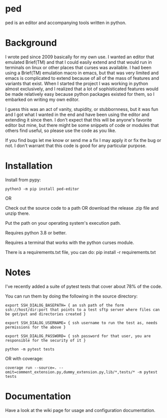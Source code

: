 ped
===

ped is an editor and accompanying tools written in python.


Background
==========

I wrote ped since 2009  basically for my own use. I wanted an editor that emulated Brief(TM) and that I could easily extend and that would run in terminals on linux or other places that curses was available. I had been using a Brief(TM) emulation macro in emacs, but that was very limited and emacs is complicated to extend because of all of the mass of features and variants that exist. When I started the project I was working in python almost exclusively, and I realized that a lot of sophisticated features would be made relatively easy because python packages existed for them, so I embarked on writing my own editor.

I guess this was an act of vanity, stupidity, or stubbornness, but it was fun and I got what I wanted in the end and have been using the editor and extending it since then. I don't expect that this will be anyone's favorite editor but mine, but there might be some snippets of code or modules that others find useful, so please use the code as you like.

If you find bugs let me know or send me a fix I may apply it or fix the bug or not. I don't warrant that this code is good for any particular purpose.


Installation
============

Install from pypy:

    python3 -m pip install ped-editor

OR

Check out the source code to a path OR download the release .zip file and unzip there.

Put the path on your operating system's execution path.

Requires python 3.8 or better.

Requires a terminal that works with the python curses module.

There is a requirements.txt file, you can do: pip install -r requirements.txt

Notes
=====

I've recently added a suite of pytest tests that cover about 78% of the code.

You can run them by doing the following in the source directory:

    export SSH_DIALOG_BASEPATH= { an ssh path of the form ssh://host/dir:port that points to a test sftp server where files can be get/put and directories created }

    export SSH_DIALOG_USERNAME= { ssh username to run the test as, needs permissions for the above }

    export SSH_DIALOG_PASSWORD= { ssh password for that user, you are responsible for the security of it }

    python -m pytest tests

OR with coverage:

    coverage run --source=. --omit=comment_extension.py,dummy_extension.py,lib/*,tests/* -m pytest tests


Documentation
=============

Have a look at the wiki page for usage and configuration documentation.
